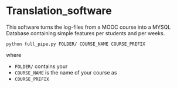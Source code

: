 Translation_software
====================

This software turns the log-files from a MOOC course into a MYSQL Database containing simple features per students and per weeks.

```
python full_pipe.py FOLDER/ COURSE_NAME COURSE_PREFIX
```
where 

- ```FOLDER/``` contains your 
- ```COURSE_NAME``` is the name of your course as 
- ```COURSE_PREFIX```

